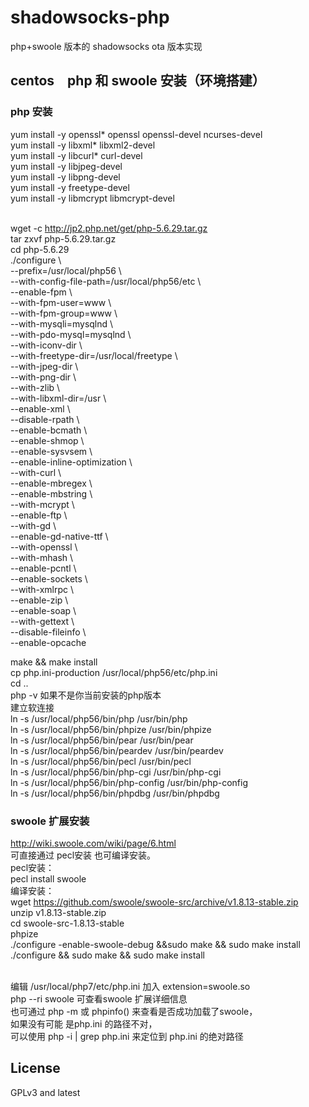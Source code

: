 # shadowsocks-php
php+swoole 版本的 shadowsocks ota 版本实现
## centos　php 和 swoole 安装（环境搭建）
### php 安装
yum install -y openssl* openssl openssl-devel ncurses-devel</br>
yum install -y libxml* libxml2-devel</br>
yum install -y libcurl* curl-devel</br>
yum install -y libjpeg-devel</br>
yum install -y libpng-devel</br>
yum install -y freetype-devel</br>
yum install -y libmcrypt libmcrypt-devel</br></br>

wget -c <http://jp2.php.net/get/php-5.6.29.tar.gz></br>
tar zxvf php-5.6.29.tar.gz</br>
cd php-5.6.29</br>
./configure \ </br>
--prefix=/usr/local/php56 \ </br>
--with-config-file-path=/usr/local/php56/etc \ </br>
--enable-fpm \ </br>
--with-fpm-user=www \ </br>
--with-fpm-group=www \ </br>
--with-mysqli=mysqlnd \ </br>
--with-pdo-mysql=mysqlnd \ </br>
--with-iconv-dir \ </br>
--with-freetype-dir=/usr/local/freetype \ </br>
--with-jpeg-dir \ </br>
--with-png-dir \ </br>
--with-zlib \ </br>
--with-libxml-dir=/usr \ </br>
--enable-xml \ </br>
--disable-rpath \ </br>
--enable-bcmath \ </br>
--enable-shmop \ </br>
--enable-sysvsem \ </br>
--enable-inline-optimization \ </br>
--with-curl \ </br>
--enable-mbregex \ </br>
--enable-mbstring \ </br>
--with-mcrypt \ </br>
--enable-ftp \ </br>
--with-gd \ </br>
--enable-gd-native-ttf \ </br>
--with-openssl \ </br>
--with-mhash \ </br>
--enable-pcntl \ </br>
--enable-sockets \ </br>
--with-xmlrpc \ </br>
--enable-zip \ </br>
--enable-soap \ </br>
--with-gettext \ </br>
--disable-fileinfo \ </br>
--enable-opcache</br>


make && make install</br>
cp php.ini-production /usr/local/php56/etc/php.ini</br>
cd ..</br>
php -v 如果不是你当前安装的php版本</br>
建立软连接</br>
ln -s /usr/local/php56/bin/php /usr/bin/php</br>
ln -s /usr/local/php56/bin/phpize /usr/bin/phpize</br>
ln -s /usr/local/php56/bin/pear /usr/bin/pear</br>
ln -s /usr/local/php56/bin/peardev /usr/bin/peardev</br>
ln -s /usr/local/php56/bin/pecl /usr/bin/pecl</br>
ln -s /usr/local/php56/bin/php-cgi /usr/bin/php-cgi</br>
ln -s /usr/local/php56/bin/php-config /usr/bin/php-config</br>
ln -s /usr/local/php56/bin/phpdbg /usr/bin/phpdbg</br>
### swoole 扩展安装</br>
<http://wiki.swoole.com/wiki/page/6.html></br>
可直接通过 pecl安装 也可编译安装。</br>
pecl安装：</br>
pecl install swoole</br>
编译安装：</br>
wget <https://github.com/swoole/swoole-src/archive/v1.8.13-stable.zip></br>
unzip v1.8.13-stable.zip</br>
cd swoole-src-1.8.13-stable</br>
phpize</br>
./configure -enable-swoole-debug &&sudo make && sudo make install</br>
./configure && sudo make && sudo make install</br></br>


编辑  /usr/local/php7/etc/php.ini 加入 extension=swoole.so</br>
php --ri swoole 可查看swoole 扩展详细信息</br>
也可通过 php -m 或 phpinfo() 来查看是否成功加载了swoole，</br>
如果没有可能 是php.ini 的路径不对，</br>
可以使用 php -i | grep php.ini 来定位到 php.ini 的绝对路径</br>

## License
GPLv3 and latest
